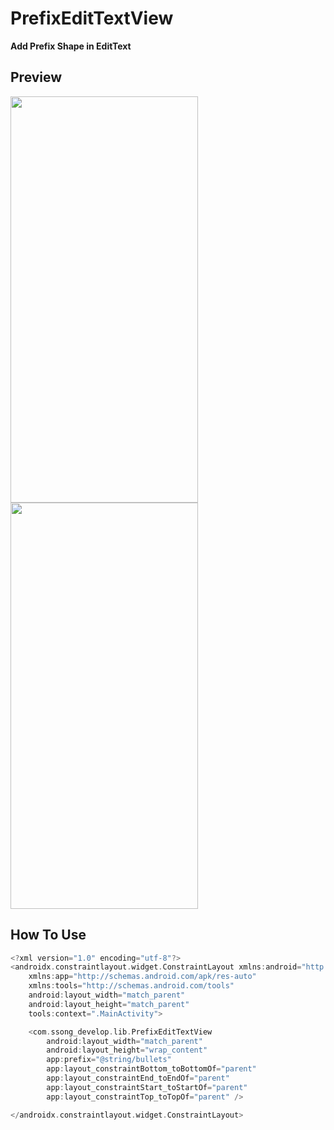 # PrefixEditTextView

**Add Prefix Shape in EditText**

## Preview

<div>
<img src="https://github.com/SSong-develop/PrefixEditTextView/blob/main/art/preview1.gif" width="300" height="650"/>
<img src="https://github.com/SSong-develop/PrefixEditTextView/blob/main/art/preview2.gif" width="300" height="650"/>
</div>

## How To Use

```kotlin
<?xml version="1.0" encoding="utf-8"?>
<androidx.constraintlayout.widget.ConstraintLayout xmlns:android="http://schemas.android.com/apk/res/android"
    xmlns:app="http://schemas.android.com/apk/res-auto"
    xmlns:tools="http://schemas.android.com/tools"
    android:layout_width="match_parent"
    android:layout_height="match_parent"
    tools:context=".MainActivity">

    <com.ssong_develop.lib.PrefixEditTextView
        android:layout_width="match_parent"
        android:layout_height="wrap_content"
        app:prefix="@string/bullets"
        app:layout_constraintBottom_toBottomOf="parent"
        app:layout_constraintEnd_toEndOf="parent"
        app:layout_constraintStart_toStartOf="parent"
        app:layout_constraintTop_toTopOf="parent" />

</androidx.constraintlayout.widget.ConstraintLayout>
```